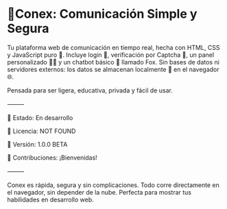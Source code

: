 
# 🤖Conex: Comunicación Simple y Segura

Tu plataforma web de comunicación en tiempo real, hecha con HTML, CSS y JavaScript puro 🚀.
Incluye login 🔐, verificación por Captcha 🤖, un panel personalizado 🧑‍💻 y un chatbot básico 💬 llamado Fox.
Sin bases de datos ni servidores externos: los datos se almacenan localmente 💾 en el navegador 🌐.

Pensada para ser ligera, educativa, privada y fácil de usar.

⸻

🧪 Estado: En desarrollo

📄 Licencia: NOT FOUND

🔖 Versión: 1.0.0 BETA

🙌 Contribuciones: ¡Bienvenidas!

⸻

Conex es rápida, segura y sin complicaciones. Todo corre directamente en el navegador, sin depender de la nube. Perfecta para mostrar tus habilidades en desarrollo web.
